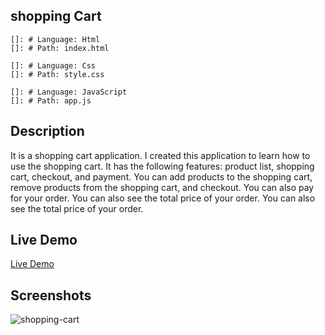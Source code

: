 ## shopping Cart

    []: # Language: Html
    []: # Path: index.html

    []: # Language: Css
    []: # Path: style.css

    []: # Language: JavaScript
    []: # Path: app.js

## Description

It is a shopping cart application. I created this application to learn how to use the shopping cart.
It has the following features: product list, shopping cart, checkout, and payment.
You can add products to the shopping cart, remove products from the shopping cart, and checkout.
You can also pay for your order. You can also see the total price of your order. You can also see the total price of your order.

## Live Demo

[Live Demo](https://imranhasan871.github.io/shopping-cart/)

## Screenshots

![shopping-cart](https://user-images.githubusercontent.com/33188928/178093955-adfdc6b6-adaa-4b2c-9483-9e7e67c6b42b.png)
